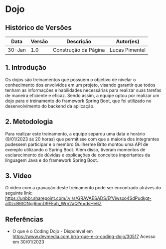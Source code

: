 # Dojo

## Histórico de Versões

| Data   | Versão | Descrição            | Autor(es)      |
| ------ | ------ | -------------------- | -------------- |
| 30-Jan | 1.0    | Construção da Página | Lucas Pimentel |

## 1. Introdução

Os dojos são treinamentos que possuem o objetivo de nivelar o conhecimento dos envolvidos em um projeto, visando garantir que todos tenham as informações e habilidades necessárias para realizar suas tarefas de maneira eficiente e eficaz. Sendo assim, a equipe optou por realizar um dojo para o treinamento do framework Spring Boot, que foi utilizado no desenvolvimento do backend da aplicação.

## 2. Metodologia

Para realizar este treinamento, a equipe separou uma data e horário (9/01/2023 às 20 horas) que permitisse com que a maioria dos integrantes pudessem participar e o membro Guilherme Brito montou uma API de exemplo utilizando o Spring Boot. Além disso, tiveram momentos de esclarecimento de dúvidas e explicações de conceitos importantes da linguagem Java e do framework Spring Boot.

## 3. Vídeo

O vídeo com a gravação deste treinamento pode ser encontrado atráves do seguinte link: https://unbbr.sharepoint.com/:v:/s/GRAVAESADS/EfViwsxo4SdPudkgt-al0zcB6tONgj6mnD9FEah_Wrn2aQ?e=dsHe6Z

## Referências

- O que é o Coding Dojo - Disponível em https://www.devmedia.com.br/o-que-e-o-coding-dojo/30517 Acesso em 30/01/2023
